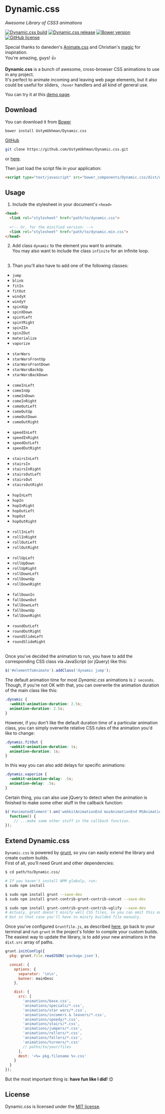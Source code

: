 # Dynamic.css
*Awesome Library of CSS3 animations*

[![Dynamic.css build](https://img.shields.io/badge/build-passing-brightgreen.svg)](https://github.com/UstymUkhman/Dynamic.css/blob/master/dist/dynamic.css)
[![Dynamic.css release](https://img.shields.io/badge/release-v1.0.0-brightgreen.svg)](https://github.com/UstymUkhman/Dynamic.css/)
[![Bower version](https://img.shields.io/badge/bower-v1.0.0-blue.svg)](http://bower.io/)
[![GitHub license](https://img.shields.io/cocoapods/l/AFNetworking.svg)](https://github.com/UstymUkhman/Dynamic.css/blob/master/LICENSE)

Special thanks to daneden's [Animate.css](https://github.com/daneden/animate.css) and Christian's [magic](https://github.com/miniMAC/magic) for inspiration.<br>
You're amazing, guys! :+1:

**Dynamic.css** is a bunch of awesome, cross-browser CSS animations to use in any project.<br>
It's perfect to animate incoming and leaving web page elements, but it also could be useful for sliders, `:hover` handlers and all kind of general use.

You can try it at this [demo page](http://54.93.165.244/experiments/DynamicCss/).

## Download

You can download it from [Bower](http://gruntjs.com/getting-started/)

`````sh
bower install UstymUkhman/Dynamic.css
`````

[GitHub](https://github.com/UstymUkhman/Dynamic.css)

`````sh
git clone https://github.com/UstymUkhman/Dynamic.css.git
`````

or [here](https://ustymukhman.github.io/Dynamic.css/DynamicCSS.zip).

Then just load the script file in your application:

```html
<script type="text/javascript" src="bower_components/Dynamic.css/dist/dynamic.css"></script>
```

## Usage

1. Include the stylesheet in your document's `<head>`

  ```html
  <head>
    <link rel="stylesheet" href="path/to/dynamic.css">
    
    <!-- Or, for the minified version: -->
    <link rel="stylesheet" href="path/to/dynamic.min.css">
  </head>
  ```

2. Add class `dynamic` to the element you want to animate.<br>
 You may also want to include the class `infinite` for an infinite loop.<br><br>

3. Than you'll also have to add one of the following classes:

  * `jump`
  * `blink`
  * `fitIn`
  * `fitOut`
  * `windyX`
  * `windyY`
  * `spinXUp`
  * `spinXDown`
  * `spinYLeft`
  * `spinYRight`
  * `spinZIn`
  * `spinZOut`
  * `materialize`
  * `vaporize`<br><br>
  * `starWars`
  * `starWarsFrontUp`
  * `starWarsFrontDown`
  * `starWarsBackUp`
  * `starWarsBackDown`<br><br>
  * `comeInLeft`
  * `comeInUp`
  * `comeInDown`
  * `comeInRight`
  * `comeOutLeft`
  * `comeOutUp`
  * `comeOutDown`
  * `comeOutRight`<br><br>
  * `speedInLeft`
  * `speedInRight`
  * `speedOutLeft`
  * `speedOutRight`<br><br>
  * `stairsInLeft`
  * `stairsIn`
  * `stairsInRight`
  * `stairsOutLeft`
  * `stairsOut`
  * `stairsOutRight`<br><br>
  * `hopInLeft`
  * `hopIn`
  * `hopInRight`
  * `hopOutLeft`
  * `hopOut`
  * `hopOutRight`<br><br>
  * `rollInLeft`
  * `rollInRight`
  * `rollOutLeft`
  * `rollOutRight`<br><br>
  * `rollUpLeft`
  * `rollUpDown`
  * `rollUpRight`
  * `rollDownLeft`
  * `rollDownUp`
  * `rollDownRight`<br><br>
  * `fallDownIn`
  * `fallDownOut`
  * `fallDownLeft`
  * `fallDownUp`
  * `fallDownRight`<br><br>
  * `roundOutLeft`
  * `roundOutRight`
  * `roundSlideLeft`
  * `roundSlideRight`<br><br>

Once you've decided the animation to run, you have to add the corresponding CSS class via JavaScript (or jQuery) like this:

`````javascript
$('#elementToAnimate').addClass('dynamic jump');
`````

The default animation time for most *Dynamic.css* animations is `2 seconds`. Though, if you're not OK with that, you can overwrite the animation duration of the main class like this:

`````css
.dynamic {
  -webkit-animation-duration: 2.5s;
  animation-duration: 2.5s;
}
`````

However, if you don't like the default duration time of a particular animation class, you can simply overwrite relative CSS rules of the animation you'd like to change:

`````css
.dynamic.fitOut {
  -webkit-animation-duration: 1s;
  animation-duration: 1s;
}
`````

In this way you can also add delays for specific animations:

`````css
.dynamic.vaporize {
  -webkit-animation-delay: .5s;
  animation-delay: .5s;
}
`````

Certain thing, you can also use jQuery to detect when the animation is finished to make some other stuff in the callback function:

`````javascript
$('#animatedElement').on('webkitAnimationEnd mozAnimationEnd MSAnimationEnd oanimationend animationend',
  function() {
    // ...make some other stuff in the callback function.
});
`````

## Extend Dynamic.css

`Dynamic.css` is powered by [grunt](http://gruntjs.com/), so you can easily extend the library and create custom builds.<br>
First of all, you’ll need Grunt and other dependencies:

`````sh
$ cd path/to/Dynamic.css/

# If you haven't install NPM globaly, run:
$ sudo npm install

$ sudo npm install grunt --save-dev
$ sudo npm install grunt-contrib-grunt-contrib-concat --save-dev

$ sudo npm install grunt-contrib-grunt-contrib-uglify --save-dev
# Actualy, grunt doesn't minify well CSS files, so you can omit this one,
# but in that case you'll have to minify builded file manualy.
`````

Once you've configured `Gruntfile.js`, as described [here](http://gruntjs.com/getting-started#the-gruntfile), go back to your terminal and run `grunt` in the project's folder to compile your custom builds.<br>
The easiest way to update the library, is to add your new animations in the `dist.src` array of paths.


`````javascript
grunt.initConfig({
  pkg: grunt.file.readJSON('package.json'),

  concat: {
    options: {
      separator: '\n\n',
      banner: mainDesc
    },

    dist: {
      src: [
        'animations/base.css',
        'animations/specials/*.css',
        'animations/star wars/*.css',
        'animations/incomers & leavers/*.css',
        'animations/speedy/*.css',
        'animations/stairs/*.css',
        'animations/jumpers/*.css',
        'animations/rollers/*.css',
        'animations/fallers/*.css',
        'animations/turners/*.css'
        // paths/to/your/files
      ],
      dest: '<%= pkg.filename %>.css'
    }
  }
});
`````

But the most important thing is: **have fun like I did!** :blush:

## License
Dynamic.css is licensed under the [MIT license](http://opensource.org/licenses/MIT).
